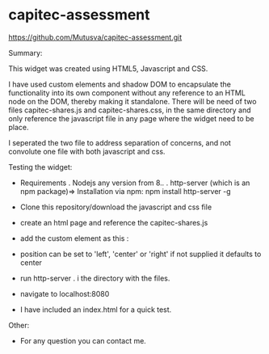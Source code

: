 # capitec-assessment

https://github.com/Mutusva/capitec-assessment.git

Summary:

This widget was created using  HTML5, Javascript and CSS.

I have used custom elements and shadow DOM to encapsulate the functionality into its own component without any reference to an HTML node on the DOM, 
thereby making it standalone.
There will be need of two files capitec-shares.js and capitec-shares.css, in the same directory and only reference the javascript file in any page where 
the widget need to be place.

I seperated the two file to address separation of concerns, and not convolute one file with both javascript and css.

Testing the widget:

 - Requirements
   . Nodejs any version from 8.*.*
   . http-server (which is an npm package)=> Installation via npm: npm install http-server -g

 - Clone this repository/download the javascript and css file
 - create an html page and reference the capitec-shares.js
 - add the custom element as this : <share-calculator position="left"></share-calculator>
 - position can be set to 'left', 'center' or 'right' if not supplied it defaults to center
 - run http-server . i the directory with the files.
 - navigate to localhost:8080
 
 - I have included an index.html for a quick test.
 

Other:
- For any question you can contact me.
